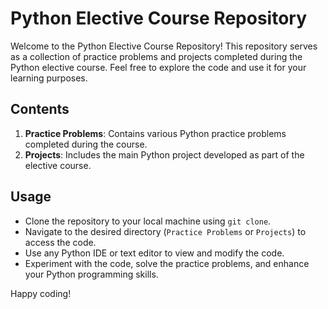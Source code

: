 # Python Elective Course Repository

Welcome to the Python Elective Course Repository! This repository serves as a collection of practice problems and projects completed during the Python elective course. Feel free to explore the code and use it for your learning purposes.

## Contents

1. **Practice Problems**: Contains various Python practice problems completed during the course.
2. **Projects**: Includes the main Python project developed as part of the elective course.


## Usage

- Clone the repository to your local machine using `git clone`.
- Navigate to the desired directory (`Practice Problems` or `Projects`) to access the code.
- Use any Python IDE or text editor to view and modify the code.
- Experiment with the code, solve the practice problems, and enhance your Python programming skills.


Happy coding!
